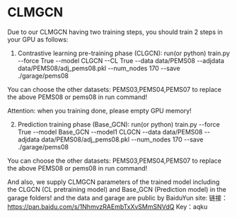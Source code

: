 # CLMGCN
Due to our CLMGCN having two training steps, you should train 2 steps in your GPU as follows:

1. Contrastive learning pre-training phase (CLGCN):
run(or python) train.py --force True --model CLGCN --CL True  --data data/PEMS08  --adjdata data/PEMS08/adj_pems08.pkl --num_nodes 170 --save ./garage/pems08
 
You can choose the other datasets: PEMS03,PEMS04,PEMS07 to replace the above PEMS08 or pems08 in run command!
 
Attention: when you training done, please empty GPU memory!

2. Prediction training phase (Base_GCN):
run(or python) train.py --force True --model Base_GCN --model1 CLGCN  --data data/PEMS08  --adjdata data/PEMS08/adj_pems08.pkl --num_nodes 170 --save ./garage/pems08

You can choose the other datasets: PEMS03,PEMS04,PEMS07 to replace the above PEMS08 or pems08 in run command!

And also, we supply CLMGCN parameters of the trained model including the CLGCN (CL pretraining model) and Base_GCN (Prediction model) in the garage folders! and the data and garage are public by BaiduYun site: 链接：https://pan.baidu.com/s/1NhmvzRAEmbTxXvSMmSNVdQ Key：aqku 

